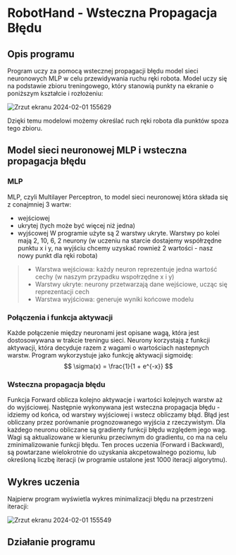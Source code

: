 # RobotHand - Wsteczna Propagacja Błędu

## Opis programu
Program uczy za pomocą wstecznej propagacji błędu model sieci neuronowych MLP w celu przewidywania ruchu ręki robota.
Model uczy się na podstawie zbioru treningowego, który stanowią punkty na ekranie o poniższym kształcie i rozłożeniu:

![Zrzut ekranu 2024-02-01 155629](https://github.com/DarkArbiterr/RobotHand/assets/75552617/7ff7bb02-4570-433e-a1af-8a0388f41914)

Dzięki temu modelowi możemy określać ruch ręki robota dla punktów spoza tego zbioru.

## Model sieci neuronowej MLP i wsteczna propagacja błędu
### MLP
MLP, czyli Multilayer Perceptron, to model sieci neuronowej która składa się z conajmniej 3 wartw:
* wejściowej
* ukrytej (tych może być więcej niż jedna)
* wyjścowej
W programie użyte są 2 warstwy ukryte. Warstwy po kolei mają 2, 10, 6, 2 neurony (w uczeniu na starcie dostajemy współrzędne punktu x i y, na wyjściu chcemy uzyskać rownież 2 wartości - nasz nowy punkt dla ręki robota)

> * Warstwa wejściowa: każdy neuron reprezentuje jedna wartość cechy (w naszym przypadku wspołrzędne x i y)
> * Warstwy ukryte: neurony przetwarzają dane wejściowe, ucząc się reprezentacji cech
> * Warstwa wyjściowa: generuje wyniki końcowe modelu

### Połączenia i funkcja aktywacji
Każde połączenie między neuronami jest opisane wagą, która jest dostosowywana w trakcie treningu sieci. Neurony korzystają
z funkcji aktywacji, która decyduje razem z wagami o wartościach nastepnych warstw. Program wykorzystuje jako funkcję aktywacji sigmoidę:
$$ \sigma(x) = \frac{1}{1 + e^{-x}} $$

### Wsteczna propagacja błędu
Funkcja Forward oblicza kolejno aktywacje i wartości kolejnych warstw aż do wyjściowej. Następnie wykonywana jest wsteczna propagacja błędu - idziemy od końca, od warstwy wyjściowej i wstecz obliczamy błąd. Błąd jest obliczany przez porównanie prognozowanego wyjścia z rzeczywistym. Dla każdego neuronu obliczane są gradienty funkcji błędu względem jego wag.
Wagi są aktualizowane w kierunku przeciwnym do gradientu, co ma na celu zminimalizowanie funkcji błędu. Ten proces uczenia (Forward i Backward), są powtarzane wielokrotnie do uzyskania akcpetowalnego poziomu, lub określoną liczbę iteracji (w programie ustalone jest 1000 iteracji algorytmu).

## Wykres uczenia
Najpierw program wyświetla wykres minimalizacji błędu na przestrzeni iteracji:

![Zrzut ekranu 2024-02-01 155549](https://github.com/DarkArbiterr/RobotHand/assets/75552617/52134a7c-3010-4159-a77f-8de3561bec9d)

## Działanie programu





